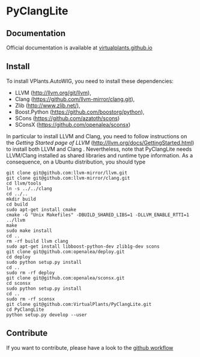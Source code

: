 # PyClangLite

## Documentation

Official documentation is available at [virtualplants.github.io](http://virtualplants.github.io)

## Install

To install VPlants.AutoWIG, you need to install these dependencies:
  - LLVM (http://llvm.org/git/llvm),
  - Clang (https://github.com/llvm-mirror/clang.git),
  - Zlib (http://www.zlib.net/),
  - Boost.Python (https://github.com/boostorg/python),
  - SCons (https://github.com/azatoth/scons)
  - SConsX (https://github.com/openalea/sconsx)
  
In particular to install LLVM and Clang, you need to follow instructions on the *Getting Started page of LLVM* (http://llvm.org/docs/GettingStarted.html) to install both LLVM and Clang .
Nevertheless, note that PyClangLite needs LLVM/Clang installed as shared libraries and runtime type information.
As a consequence, on a Ubuntu distribution, you should type

```
git clone git@github.com:llvm-mirror/llvm.git
git clone git@github.com:llvm-mirror/clang.git
cd llvm/tools
ln -s ../../clang
cd ../..
mkdir build
cd build
sudo apt-get install cmake
cmake -G "Unix Makefiles" -DBUILD_SHARED_LIBS=1 -DLLVM_ENABLE_RTTI=1 ../llvm
make
sudo make install
cd ..
rm -rf build llvm clang
sudo apt-get install libboost-python-dev zlib1g-dev scons
git clone git@github.com:openalea/deploy.git
cd deploy
sudo python setup.py install
cd ..
sudo rm -rf deploy
git clone git@github.com:openalea/sconsx.git
cd sconsx
sudo python setup.py install
cd ..
sudo rm -rf sconsx
git clone git@github.com:VirtualPlants/PyClangLite.git
cd PyClangLite
python setup.py develop --user
```

## Contribute

If you want to contribute, please have a look to the [github workflow](http://virtualplants.github.io/contribute/devel/git-workflow.html)
